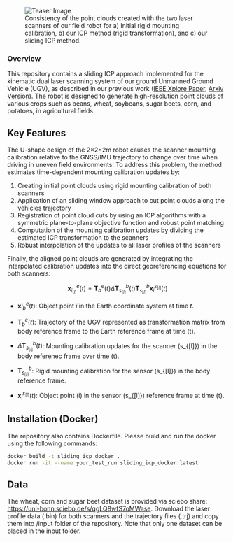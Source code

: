 <figure>
  <img src="./images/teaser.png" alt="Teaser Image">
  <figcaption>Consistency of the point clouds created with the two laser scanners of our field robot for a) Initial rigid mounting calibration, b) our ICP method (rigid transformation), and c) our sliding ICP method.</figcaption>
</figure>


### Overview

This repository contains a sliding ICP approach implemented for the kinematic dual laser scanning system of our ground Unmanned Ground Vehicle (UGV), as described in our previous work ([IEEE Xplore Paper](https://ieeexplore.ieee.org/abstract/document/10302421), [Arxiv Version](https://arxiv.org/pdf/2310.11516)). The robot is designed to generate high-resolution point clouds of various crops such as beans, wheat, soybeans, sugar beets, corn, and potatoes, in agricultural fields.

## Key Features

The U-shape design of the 2×2×2m robot causes the scanner mounting calibration relative to the GNSS/IMU trajectory to change over time when driving in uneven field environments.
To address this problem, the method estimates time-dependent mounting calibration updates by:
1. Creating initial point clouds using rigid mounting calibration of both scanners
2. Application of an sliding window approach to cut point clouds along the vehicles trajectory
3. Registration of point cloud cuts by using an ICP algorithms with a symmetric plane-to-plane objective function and robust point matching
4. Computation of the mounting calibration updates by dividing the estimated ICP transformation to the scanners
5. Robust interpolation of the updates to all laser profiles of the scanners

Finally, the aligned point clouds are generated by integrating the interpolated calibration updates into the direct georeferencing equations for both scanners:

$$
\mathbf x_{i_{[l]}}^{e}(t) = \mathbf T_{b}^{e}(t) \Delta \mathbf T_{s_{[l]}}^b(t) \mathbf T_{s_{[l]}}^b \mathbf x_{i}^{s_{[l]}}(t) 
$$

- $\mathbf{x}i_{b}^{e}(t)$: Object point $i$ in the Earth coordinate system at time $t$.

- $\mathbf{T}_{b}^{e}(t)$: Trajectory of the UGV represented as transformation matrix from body reference frame to the Earth reference frame at time \(t\).

- $\Delta \mathbf{T}_{s_{[l]}}^{b}(t)$: Mounting calibration updates for the scanner \(s_{[l]}\) in the body referenec frame over time \(t\).

- $\mathbf{T}_{s_{[l]}}^{b}$: Rigid mounting calibration for the sensor \(s_{[l]}\) in the body reference frame.

- $\mathbf{x}_{i}^{s_{[l]}}(t)$: Object point \(i\) in the sensor \(s_{[l]}\) reference frame at time \(t\).

## Installation (Docker)

The repository also contains Dockerfile. Please build and run the docker using the following commands:
  ```bash
  docker build -t sliding_icp_docker .
  docker run -it --name your_test_run sliding_icp_docker:latest 
  ```
## Data

The wheat, corn and sugar beet dataset is provided via sciebo share: https://uni-bonn.sciebo.de/s/qgLQ8wfS7oMWase. Download the laser profile data (.bin) for both scanners and the trajectory files (.trj) and copy them into /input folder of the repository. Note that only one dataset can be placed in the input folder. 


